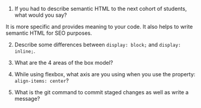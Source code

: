 1. If you had to describe semantic HTML to the next cohort of students, what would you say?

It is more specific and provides meaning to your code. It also helps to write semantic HTML for SEO purposes.

2. Describe some differences between ```display: block;``` and ```display: inline;```.



3. What are the 4 areas of the box model?

4. While using flexbox, what axis are you using when you use the property: ```align-items: center```?

5. What is the git command to commit staged changes as well as write a message?
